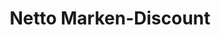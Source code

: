 ---
title: "Netto Marken-Discount"
url: /bochum/netto-marken-discount-dorstener-strasse/
shop: Supermarkt
---